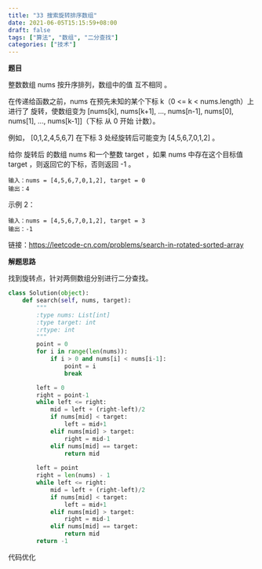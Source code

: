```yaml
---
title: "33 搜索旋转排序数组"
date: 2021-06-05T15:15:59+08:00
draft: false
tags: ["算法", "数组", "二分查找"]
categories: ["技术"]
---
```


**题目**

整数数组 nums 按升序排列，数组中的值 互不相同 。

在传递给函数之前，nums 在预先未知的某个下标 k（0 <= k < nums.length）上进行了 旋转，使数组变为 [nums[k], nums[k+1], ..., nums[n-1], nums[0], nums[1], ..., nums[k-1]]（下标 从 0 开始 计数）。

例如， [0,1,2,4,5,6,7] 在下标 3 处经旋转后可能变为 [4,5,6,7,0,1,2] 。

给你 旋转后 的数组 nums 和一个整数 target ，如果 nums 中存在这个目标值 target ，则返回它的下标，否则返回 -1 。

```
输入：nums = [4,5,6,7,0,1,2], target = 0
输出：4
```
示例 2：
```
输入：nums = [4,5,6,7,0,1,2], target = 3
输出：-1
```

链接：https://leetcode-cn.com/problems/search-in-rotated-sorted-array

**解题思路**

找到旋转点，针对两侧数组分别进行二分查找。

```python
class Solution(object):
    def search(self, nums, target):
        """
        :type nums: List[int]
        :type target: int
        :rtype: int
        """
        point = 0
        for i in range(len(nums)):
            if i > 0 and nums[i] < nums[i-1]:
                point = i
                break

        left = 0
        right = point-1
        while left <= right:
            mid = left + (right-left)/2
            if nums[mid] < target:
                left = mid+1
            elif nums[mid] > target:
                right = mid-1
            elif nums[mid] == target:
                return mid
        
        left = point
        right = len(nums) - 1
        while left <= right:
            mid = left + (right-left)/2
            if nums[mid] < target:
                left = mid+1
            elif nums[mid] > target:
                right = mid-1
            elif nums[mid] == target:
                return mid
        return -1
```

代码优化

```python

```